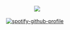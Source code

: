   ㅤㅤㅤㅤㅤㅤ![](https://komarev.com/ghpvc/?username=DaaeChristine&color=f8d2d3)

[![spotify-github-profile](https://spotify-github-profile.kittinanx.com/api/view?uid=8d2h98jq3spu8fkca74dyarxm&cover_image=true&theme=novatorem&show_offline=false&background_color=121212&interchange=false&bar_color=f8d2d3&bar_color_cover=false)](https://github.com/kittinan/spotify-github-profile)
